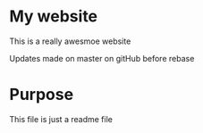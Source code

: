 # My website

This is a really awesmoe website

Updates made on master on gitHub before rebase

# Purpose
This file is just a readme file
